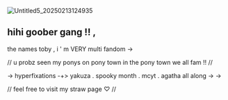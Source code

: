 ![Untitled5_20250213124935](https://github.com/user-attachments/assets/811ac10a-3bb5-4cbb-ad3e-b6ab72d17021)


## hihi goober gang ‪‪!! ,
the names toby , i ' m VERY multi fandom -> 
   
  // u probz seen my ponys on pony town
in the pony town we all fam !! //

 -> hyperfixations ‪‪-+>
         yakuza      .       spooky month       .        mcyt        .     agatha all along       -> ->

// feel free to visit my straw page ♡ // 
               
